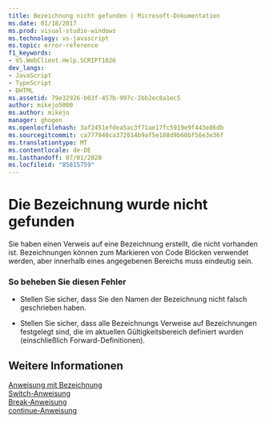 ```yaml
---
title: Bezeichnung nicht gefunden | Microsoft-Dokumentation
ms.date: 01/18/2017
ms.prod: visual-studio-windows
ms.technology: vs-javascript
ms.topic: error-reference
f1_keywords:
- VS.WebClient.Help.SCRIPT1026
dev_langs:
- JavaScript
- TypeScript
- DHTML
ms.assetid: 79e32926-b03f-457b-997c-2bb2ec8a1ec5
author: mikejo5000
ms.author: mikejo
manager: ghogen
ms.openlocfilehash: 3af2451efdea5ac3f71ae17fc5919e9f443e86db
ms.sourcegitcommit: ca777040ca372014b9af5e188d9b60bf56e3e36f
ms.translationtype: MT
ms.contentlocale: de-DE
ms.lasthandoff: 07/01/2020
ms.locfileid: "85815759"
---
```

# <a name="label-not-found"></a>Die Bezeichnung wurde nicht gefunden
Sie haben einen Verweis auf eine Bezeichnung erstellt, die nicht vorhanden ist. Bezeichnungen können zum Markieren von Code Blöcken verwendet werden, aber innerhalb eines angegebenen Bereichs muss eindeutig sein.  
  
### <a name="to-correct-this-error"></a>So beheben Sie diesen Fehler  
  
- Stellen Sie sicher, dass Sie den Namen der Bezeichnung nicht falsch geschrieben haben.  
  
- Stellen Sie sicher, dass alle Bezeichnungs Verweise auf Bezeichnungen festgelegt sind, die im aktuellen Gültigkeitsbereich definiert wurden (einschließlich Forward-Definitionen).  
  
## <a name="see-also"></a>Weitere Informationen  
 [Anweisung mit Bezeichnung](../../javascript/reference/labeled-statement-javascript.md)   
 [Switch-Anweisung](../../javascript/reference/switch-statement-javascript.md)   
 [Break-Anweisung](../../javascript/reference/break-statement-javascript.md)   
 [continue-Anweisung](../../javascript/reference/continue-statement-javascript.md)
